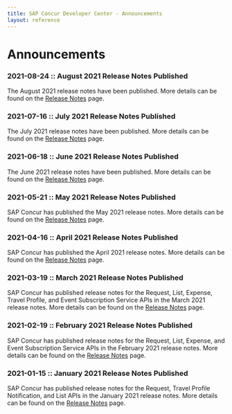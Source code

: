 ```yaml
---
title: SAP Concur Developer Center - Announcements
layout: reference
---
```

# Announcements

### 2021-08-24 :: August 2021 Release Notes Published

The August 2021 release notes have been published. More details can be found on the [Release Notes](https://developer.concur.com/tools-support/release-notes/index.html) page.

### 2021-07-16 :: July 2021 Release Notes Published

The July 2021 release notes have been published. More details can be found on the [Release Notes](https://developer.concur.com/tools-support/release-notes/index.html) page.

### 2021-06-18 :: June 2021 Release Notes Published

The June 2021 release notes have been published. More details can be found on the [Release Notes](https://developer.concur.com/tools-support/release-notes/index.html) page.

### 2021-05-21 :: May 2021 Release Notes Published

SAP Concur has published the May 2021 release notes. More details can be found on the [Release Notes](https://developer.concur.com/tools-support/release-notes/index.html) page.

### 2021-04-16 :: April 2021 Release Notes Published

SAP Concur has published the April 2021 release notes. More details can be found on the [Release Notes](https://developer.concur.com/tools-support/release-notes/index.html) page.

### 2021-03-19 :: March 2021 Release Notes Published

SAP Concur has published release notes for the Request, List, Expense, Travel Profile, and Event Subscription Service APIs in the March 2021 release notes. More details can be found on the [Release Notes](https://developer.concur.com/tools-support/release-notes/index.html) page.

### 2021-02-19 :: February 2021 Release Notes Published

SAP Concur has published release notes for the Request, List, Expense, and Event Subscription Service APIs in the February 2021 release notes. More details can be found on the [Release Notes](https://developer.concur.com/tools-support/release-notes/index.html) page.

### 2021-01-15 :: January 2021 Release Notes Published

SAP Concur has published release notes for the Request, Travel Profile Notification, and List APIs in the January 2021 release notes. More details can be found on the [Release Notes](https://developer.concur.com/tools-support/release-notes/index.html) page.

